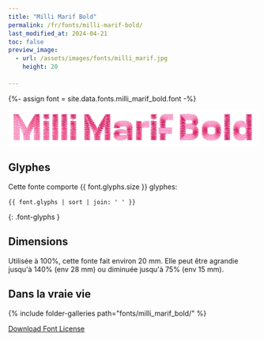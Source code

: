 ```yaml
---
title: "Milli Marif Bold"
permalink: /fr/fonts/milli-marif-bold/
last_modified_at: 2024-04-21
toc: false
preview_image:
  - url: /assets/images/fonts/milli_marif.jpg
    height: 20

---
```

{%- assign font = site.data.fonts.milli_marif_bold.font -%}

![Milli_Marif](/assets/images/fonts/milli_marif.jpg)

## Glyphes

Cette fonte comporte  {{ font.glyphs.size }} glyphes:

```
{{ font.glyphs | sort | join: ' ' }}
```
{: .font-glyphs }


## Dimensions
Utilisée à 100%, cette fonte fait environ 20 mm.
Elle peut être agrandie jusqu'à 140% (env 28 mm) ou diminuée jusqu'à 75% (env 15 mm).

## Dans la vraie vie

{% include folder-galleries path="fonts/milli_marif_bold/" %}

[Download Font License](https://github.com/inkstitch/inkstitch/tree/main/fonts/milli_marif_bold/LICENSE.txt)
